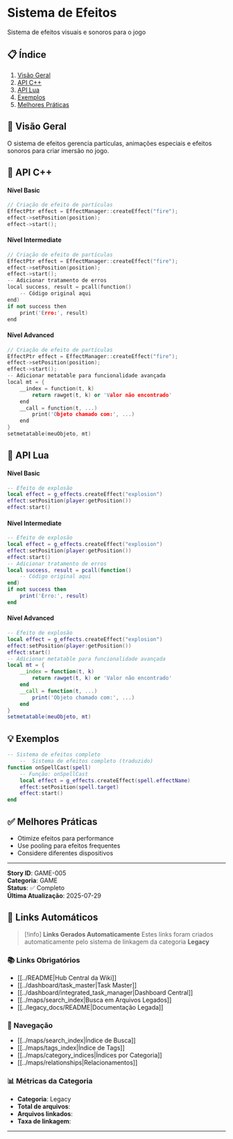 # Sistema de Efeitos

Sistema de efeitos visuais e sonoros para o jogo

## 📋 Índice
1. [Visão Geral](#visão-geral)
2. [API C++](#api-c)
3. [API Lua](#api-lua)
4. [Exemplos](#exemplos)
5. [Melhores Práticas](#melhores-práticas)

## 🎯 Visão Geral

O sistema de efeitos gerencia partículas, animações especiais e efeitos sonoros para criar imersão no jogo.

## 🔧 API C++

#### Nível Basic
```cpp
// Criação de efeito de partículas
EffectPtr effect = EffectManager::createEffect("fire");
effect->setPosition(position);
effect->start();
```

#### Nível Intermediate
```cpp
// Criação de efeito de partículas
EffectPtr effect = EffectManager::createEffect("fire");
effect->setPosition(position);
effect->start();
-- Adicionar tratamento de erros
local success, result = pcall(function()
    -- Código original aqui
end)
if not success then
    print('Erro:', result)
end
```

#### Nível Advanced
```cpp
// Criação de efeito de partículas
EffectPtr effect = EffectManager::createEffect("fire");
effect->setPosition(position);
effect->start();
-- Adicionar metatable para funcionalidade avançada
local mt = {
    __index = function(t, k)
        return rawget(t, k) or 'Valor não encontrado'
    end
    __call = function(t, ...)
        print('Objeto chamado com:', ...)
    end
}
setmetatable(meuObjeto, mt)
```

## 🐍 API Lua

#### Nível Basic
```lua
-- Efeito de explosão
local effect = g_effects.createEffect("explosion")
effect:setPosition(player:getPosition())
effect:start()
```

#### Nível Intermediate
```lua
-- Efeito de explosão
local effect = g_effects.createEffect("explosion")
effect:setPosition(player:getPosition())
effect:start()
-- Adicionar tratamento de erros
local success, result = pcall(function()
    -- Código original aqui
end)
if not success then
    print('Erro:', result)
end
```

#### Nível Advanced
```lua
-- Efeito de explosão
local effect = g_effects.createEffect("explosion")
effect:setPosition(player:getPosition())
effect:start()
-- Adicionar metatable para funcionalidade avançada
local mt = {
    __index = function(t, k)
        return rawget(t, k) or 'Valor não encontrado'
    end
    __call = function(t, ...)
        print('Objeto chamado com:', ...)
    end
}
setmetatable(meuObjeto, mt)
```

## 💡 Exemplos

```lua
-- Sistema de efeitos completo
    --  Sistema de efeitos completo (traduzido)
function onSpellCast(spell)
    -- Função: onSpellCast
    local effect = g_effects.createEffect(spell.effectName)
    effect:setPosition(spell.target)
    effect:start()
end
```

## ✅ Melhores Práticas

- Otimize efeitos para performance
- Use pooling para efeitos frequentes
- Considere diferentes dispositivos

---

**Story ID**: GAME-005  
**Categoria**: GAME  
**Status**: ✅ Completo  
**Última Atualização**: 2025-07-29

## 🔗 **Links Automáticos**

> [!info] **Links Gerados Automaticamente**
> Estes links foram criados automaticamente pelo sistema de linkagem da categoria **Legacy**

### **📚 Links Obrigatórios**
- [[../README|Hub Central da Wiki]]
- [[../dashboard/task_master|Task Master]]
- [[../dashboard/integrated_task_manager|Dashboard Central]]
- [[../maps/search_index|Busca em Arquivos Legados]]
- [[../legacy_docs/README|Documentação Legada]]

### **🧭 Navegação**
- [[../maps/search_index|Índice de Busca]]
- [[../maps/tags_index|Índice de Tags]]
- [[../maps/category_indices|Índices por Categoria]]
- [[../maps/relationships|Relacionamentos]]

### **📊 Métricas da Categoria**
- **Categoria**: Legacy
- **Total de arquivos**: <!-- Contador automático -->
- **Arquivos linkados**: <!-- Contador automático -->
- **Taxa de linkagem**: <!-- Percentual automático -->

---

